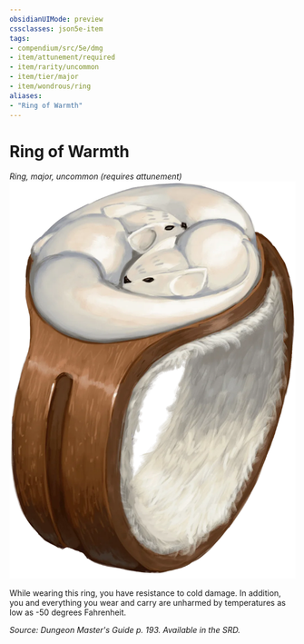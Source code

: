 ```yaml
---
obsidianUIMode: preview
cssclasses: json5e-item
tags:
- compendium/src/5e/dmg
- item/attunement/required
- item/rarity/uncommon
- item/tier/major
- item/wondrous/ring
aliases: 
- "Ring of Warmth"
---
```

# Ring of Warmth
*Ring, major, uncommon (requires attunement)*  
![](https://raw.githubusercontent.com/5etools-mirror-2/5etools-img/main/items/DMG/Ring%20of%20Warmth.webp#right)  


While wearing this ring, you have resistance to cold damage. In addition, you and everything you wear and carry are unharmed by temperatures as low as -50 degrees Fahrenheit.

*Source: Dungeon Master's Guide p. 193. Available in the SRD.*